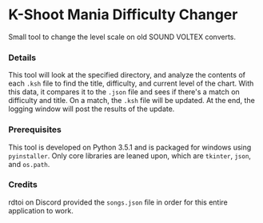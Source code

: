 # K-Shoot Mania Difficulty Changer

Small tool to change the level scale on old SOUND VOLTEX converts.

### Details

This tool will look at the specified directory, and analyze the contents of each `.ksh` file to find the title, difficulty,
and current level of the chart. With this data, it compares it to the `.json` file and sees if there's a match on difficulty
and title. On a match, the `.ksh` file will be updated. At the end, the logging window will post the results of the update.

### Prerequisites

This tool is developed on Python 3.5.1 and is packaged for windows using `pyinstaller`. Only core libraries are leaned upon,
 which are `tkinter`, `json`, and `os.path`.
 
### Credits

rdtoi on Discord provided the `songs.json` file in order for this entire application to work.